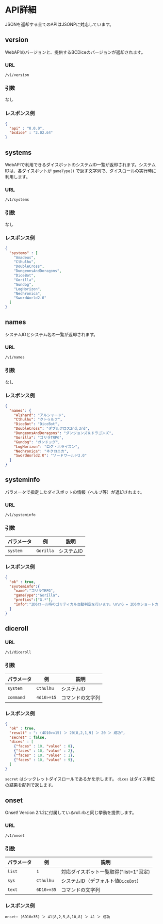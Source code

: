 # API詳細

JSONを返却する全てのAPIはJSONPに対応しています。


## version

WebAPIのバージョンと、提供するBCDiceのバージョンが返却されます。

### URL

`/v1/version`

### 引数

なし

### レスポンス例

```json
{
  "api" : "0.0.0",
  "bcdice" : "2.02.64"
}
```


## systems

WebAPIで利用できるダイスボットのシステムID一覧が返却されます。システムIDは、各ダイスボットが `gameType()` で返す文字列で、ダイスロールの実行時に利用します。

### URL

`/v1/systems`

### 引数

なし

### レスポンス例

```json
{
  "systems" : [
    "Amadeus",
    "Cthulhu",
    "DoubleCross",
    "DungeonsAndDoragons",
    "DiceBot",
    "Gorilla",
    "Gundog",
    "LogHorizon",
    "Nechronica",
    "SwordWorld2.0"
  ]
}
```


## names

システムIDとシステム名の一覧が返却されます。

### URL

`/v1/names`

### 引数

なし

### レスポンス例

```json
{
  "names": {
    "Alshard": "アルシャード",
    "Cthulhu": "クトゥルフ",
    "DiceBot": "DiceBot",
    "DoubleCross": "ダブルクロス2nd,3rd",
    "DungeonsAndDoragons": "ダンジョンズ＆ドラゴンズ",
    "Gorilla": "ゴリラTRPG",
    "Gundog": "ガンドッグ",
    "LogHorizon": "ログ・ホライズン",
    "Nechronica": "ネクロニカ",
    "SwordWorld2.0": "ソードワールド2.0"
  }
}
```


## systeminfo

パラメータで指定したダイスボットの情報（ヘルプ等）が返却されます。

### URL

`/v1/systeminfo`

### 引数

パラメータ  | 例            | 説明
----------- | ------------- | -----
`system`    | `Gorilla`     | システムID


### レスポンス例

```json
{
  "ok" : true,
  "systeminfo":{
    "name":"ゴリラTRPG",
    "gameType":"Gorilla",
    "prefixs":["G.*"],
    "info":"2D6ロール時のゴリティカル自動判定を行います。\n\nG = 2D6のショートカット\n\n例) G>=7 : 2D6して7以上なら成功\n"
  }
}
```


## diceroll

### URL

`/v1/diceroll`

### 引数

パラメータ       | 例            | 説明
---------------- | ------------- | -----
`system`         | `Cthulhu`     | システムID
`command`        | `4d10>=15`   | コマンドの文字列

### レスポンス例

```json
{
  "ok" : true,
  "result" : ": (4D10>=15) ＞ 20[8,2,1,9] ＞ 20 ＞ 成功",
  "secret" : false,
  "dices" : [
    {"faces" : 10, "value" : 8},
    {"faces" : 10, "value" : 2},
    {"faces" : 10, "value" : 1},
    {"faces" : 10, "value" : 9},
  ]
}
```

`secret` はシックレットダイスロールであるかを示します。
`dices` はダイス単位の結果を配列で返します。



## onset

Onset! Version 2.1.2に付属しているroll.rbと同じ挙動を提供します。

### URL

`/v1/onset`

### 引数

パラメータ  | 例            | 説明
--------- | ------------- | -----
`list`  | `1`     | 対応ダイスボット一覧取得("list=1"固定)
`sys`  | `Cthulhu`     | システムID（デフォルト値`DiceBot`）
`text` | `6D10>=35`   | コマンドの文字列

### レスポンス例

```
onset: (6D10>35) ＞ 41[8,2,5,8,10,8] ＞ 41 ＞ 成功
```
